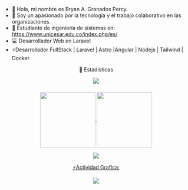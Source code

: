 
- 👋 Hola, mi nombre es Bryan A. Granados Percy.
- 👀 Soy un apasionado por la tecnología y el trabajo colaborativo en las organizaciones.
- 🌱 Estudiante de ingeniería de sistemas en: https://www.unicesar.edu.co/index.php/es/
- 💻 Desarrollador Web en Laravel 
- ⚡Desarrollador FullStack | Laravel | Astro |Angular | Nodejs | Tailwind | Docker 





<div align="center">
  <p align="center"> 📑 Estadisticas </p>

  <img src="https://user-images.githubusercontent.com/73097560/115834477-dbab4500-a447-11eb-908a-139a6edaec5c.gif"><h3 align="center"></h3>
  
  <div align="center">
  <a href="https://github.com/Bryanpercy118">
  <img align="center" src="http://github-profile-summary-cards.vercel.app/api/cards/stats?username=Bryanpercy118&theme=2077" height="150em" />
  <img align="center" src="http://github-profile-summary-cards.vercel.app/api/cards/profile-details?username=Bryanpercy118&theme=2077" height="150em" />
  </div>
    
  <img src="https://user-images.githubusercontent.com/73097560/115834477-dbab4500-a447-11eb-908a-139a6edaec5c.gif"><p align="center">⚡Actividad Grafica:</p>
  <img align="center" src="https://github-readme-activity-graph.vercel.app/graph?username=Bryanpercy118&theme=nightowl"/>
  
</div>
